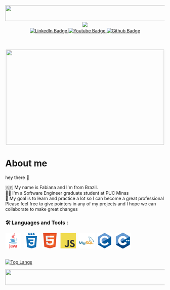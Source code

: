 
<div id="line" align="center">  
  <img src="https://media.giphy.com/media/RWh8eviOem62GVZHLd/giphy.gif" width="1000" height="50"/>  
</div>


<div id="header" align="center">  
  <img src="https://media.giphy.com/media/8BvvmHdZ9fR7xjuPWg/giphy.gif" width="300"/>  
</div>

<div id="badges" align="center">
  <a href="https://br.linkedin.com/in/fabianakraft">
    <img src="https://img.shields.io/badge/LinkedIn-blue?style=for-the-badge&logo=linkedin&logoColor=white" alt="LinkedIn Badge"/>
  </a>
  <a href="https://www.youtube.com/channel/UCs1PW5Ihq2aI9HWDXXVWlGQ">
    <img src="https://img.shields.io/badge/YouTube-red?style=for-the-badge&logo=youtube&logoColor=white" alt="Youtube Badge"/>
  </a>
  <a href="https://github.com/fdspk">
    <img src="https://img.shields.io/badge/Github-black?style=for-the-badge&logo=github&logoColor=white" alt="Github Badge"/>
  </a>
</div>
<br/>
<div id="views" align="center">
<img src="https://komarev.com/ghpvc/?username=fdspk&style=flat-square&color=blue" alt="" />
</div>
<br/>
<div align="center">
  <img src="https://media.giphy.com/media/765ccrAiB0g9z6EApL/giphy.gif" width="500" height="300"/>
</div>

# About me

  hey there 👋
  

🇧🇷 My name is Fabiana and I'm from Brazil. <br/>
👩‍💻 I'm a Software Engineer graduate student at PUC Minas <br/>
🎯 My goal is to learn and practice a lot so I can become a great professional <br/>
Please feel free to give pointers in any of my projects and I hope we can collaborate to make great changes<br/>



### :hammer_and_wrench: Languages and Tools :
<div>
  <img src="https://github.com/devicons/devicon/blob/master/icons/java/java-original-wordmark.svg" title="Java" alt="Java" width="50" height="50"/>&nbsp;
  <img src="https://github.com/devicons/devicon/blob/master/icons/css3/css3-plain-wordmark.svg"  title="CSS3" alt="CSS" width="50" height="50"/>&nbsp;
  <img src="https://github.com/devicons/devicon/blob/master/icons/html5/html5-original.svg" title="HTML5" alt="HTML" width="50" height="50"/>&nbsp;
  <img src="https://github.com/devicons/devicon/blob/master/icons/javascript/javascript-original.svg" title="JavaScript" alt="JavaScript" width="50" height="50"/>&nbsp;
  <img src="https://github.com/devicons/devicon/blob/master/icons/mysql/mysql-original-wordmark.svg" title="MySQL"  alt="MySQL" width="50" height="50"/>&nbsp;
 <img src="https://github.com/devicons/devicon/blob/master/icons/c/c-original.svg" title="C" alt="c" width="50" height="50"/>&nbsp;
  <img src="https://github.com/devicons/devicon/blob/master/icons/cplusplus/cplusplus-original.svg" title="Cplusplus" alt="cplusplus" width="50" height="50"/>&nbsp;
</div>
<br/>

  [![Top Langs](https://github-readme-stats.vercel.app/api/top-langs/?username=fdspk&layout=compact)](https://github.com/anuraghazra/github-readme-stats)
  
<div id="line2" align="center">  
  <img src="https://media.giphy.com/media/RWh8eviOem62GVZHLd/giphy.gif" width="1000" height="50"/>  
</div>


